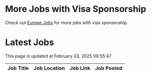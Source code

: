 # More Jobs with Visa Sponsorship

Check out [Europe Jobs](https://github.com/sureshparimi/europejobs#latest-jobs) for more jobs with visa sponsorship.

# Latest Jobs

This page is updated at February 03, 2025 09:55:47

| Job Title | Job Location | Job Link | Job Posted |
| --- | --- | --- | --- |

